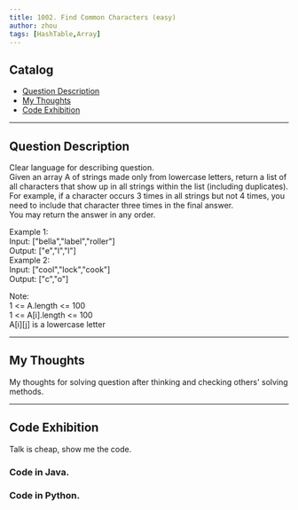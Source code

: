 ```yaml
---
title: 1002. Find Common Characters (easy)                  
author: zhou      
tags: [HashTable,Array]          
---
```


       

## Catalog  
+ [Question Description](#partI)
+ [My Thoughts](#partII)
+ [Code Exhibition](#partIII)

----------------------------------

## Question Description
Clear language for describing question.    
Given an array A of strings made only from lowercase letters, return a list of all characters that show up in all strings within the list (including duplicates).  For example, if a character occurs 3 times in all strings but not 4 times, you need to include that character three times in the final answer.     
You may return the answer in any order.     

Example 1:    
Input: ["bella","label","roller"]   
Output: ["e","l","l"]   
Example 2:   
Input: ["cool","lock","cook"]   
Output: ["c","o"]    

Note:    
1 <= A.length <= 100   
1 <= A[i].length <= 100   
A[i][j] is a lowercase letter     


----------------------------------

## My Thoughts
My thoughts for solving question after thinking and checking others' solving methods.        








----------------------------------

## Code Exhibition
Talk is cheap, show me the code.    
### Code in Java.     



### Code in Python.   



